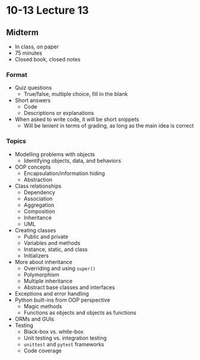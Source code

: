 # 10-13 Lecture 13

## Midterm

- In class, on paper
- 75 minutes
- Closed book, closed notes

### Format

- Quiz questions
  - True/false, multiple choice, fill in the blank
- Short answers
  - Code
  - Descriptions or explanations
- When asked to write code, it will be short snippets
  - Will be lenient in terms of grading, as long as the main idea is correct

### Topics

- Modelling problems with objects
  - Identifying objects, data, and behaviors
- OOP concepts
  - Encapsulation/information hiding
  - Abstraction
- Class relationships
  - Dependency
  - Association
  - Aggregation
  - Composition
  - Inheritance
  - UML
- Creating classes
  - Public and private
  - Variables and methods
  - Instance, static, and class
  - Initializers
- More about inheritance
  - Overriding and using `super()`
  - Polymorphism
  - Multiple inheritance
  - Abstract base classes and interfaces
- Exceptions and error handling
- Python built-ins from OOP perspective
  - Magic methods
  - Functions as objects and objects as functions
- ORMs and GUIs
- Testing
  - Black-box vs. white-box
  - Unit testing vs. integration testing
  - `unittest` and `pytest` frameworks
  - Code coverage
